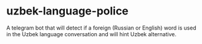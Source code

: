 # uzbek-language-police
A telegram bot that will detect if a foreign (Russian or English) word is used in the Uzbek language conversation and will hint Uzbek alternative.
